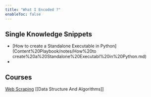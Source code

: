 ```yaml
---
title: "What I Encoded ?"
enableToc: false
---
```

## Single Knowledge Snippets

* [How to create a Standalone Executable in Python](Content%20Playbook/notes/How%20to create%20a%20Standalone%20Executabl%20in%20Python.md)
* 


## Courses
[Web Scraping](notes/Web%20Scraping/)
[[Data Structure And Algorithms]]